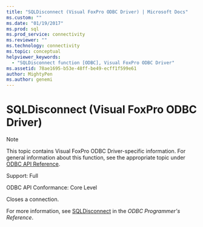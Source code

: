 ```yaml
---
title: "SQLDisconnect (Visual FoxPro ODBC Driver) | Microsoft Docs"
ms.custom: ""
ms.date: "01/19/2017"
ms.prod: sql
ms.prod_service: connectivity
ms.reviewer: ""
ms.technology: connectivity
ms.topic: conceptual
helpviewer_keywords: 
  - "SQLDisconnect function [ODBC], Visual FoxPro ODBC Driver"
ms.assetid: 78ae1695-b53e-48ff-be49-ecff1f599e61
author: MightyPen
ms.author: genemi
---
```

# SQLDisconnect (Visual FoxPro ODBC Driver)
> [!NOTE]  
>  This topic contains Visual FoxPro ODBC Driver-specific information. For general information about this function, see the appropriate topic under [ODBC API Reference](../../odbc/reference/syntax/odbc-api-reference.md).  
  
 Support: Full  
  
 ODBC API Conformance: Core Level  
  
 Closes a connection.  
  
 For more information, see [SQLDisconnect](../../odbc/reference/syntax/sqldisconnect-function.md) in the *ODBC Programmer's Reference*.
